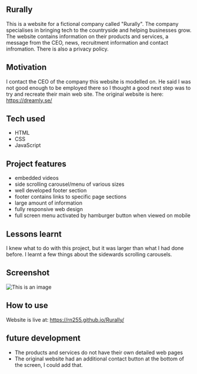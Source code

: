 ## Rurally
This is a website for a fictional company called "Rurally". 
The company specialises in bringing tech to the countryside and helping businesses grow.
The website contains information on their products and services, a message from the CEO, news, recruitment information and contact infromation. There is also a privacy policy.

## Motivation
I contact the CEO of the company this website is modelled on. He said I was not good enough to be employed there so I thought a good next step was to try and recreate their main web site.
The original website is here: https://dreamly.se/

## Tech used
- HTML
- CSS
- JavaScript

## Project features
- embedded videos
- side scrolling carousel/menu of various sizes
- well developed footer section
- footer contains links to specific page sections
- large amount of information
- fully responsive web design
- full screen menu activated by hamburger button when viewed on mobile

## Lessons learnt
I knew what to do with this project, but it was larger than what I had done before.
I learnt a few things about the sidewards scrolling carousels.

## Screenshot
![This is an image](https://raw.githubusercontent.com/RN255/portfolio-site/main/images/rurally-screenshot.jpg)

## How to use
Website is live at: https://rn255.github.io/Rurally/

## future development
- The products and services do not have their own detailed web pages
- The original website had an additional contact button at the bottom of the screen, I could add that.


